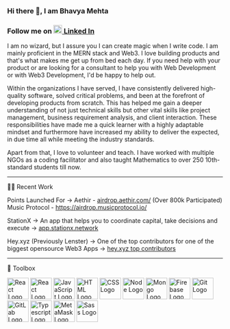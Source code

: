 ### Hi there 👋, I am Bhavya Mehta

### Follow me on [<img src="https://cdn.worldvectorlogo.com/logos/linkedin-icon-2.svg" width="20px"> Linked In](https://www.linkedin.com/in/bhavya-y-mehta/)

I am no wizard, but I assure you I can create magic when I write code. I am mainly proficient in the MERN stack and Web3. I love building products and that's what makes me get up from bed each day. If you need help with your product or are looking for a consultant to help you with Web Development or with Web3 Development, I'd be happy to help out.

Within the organizations I have served, I have consistently delivered high-quality software, solved critical problems, and been at the forefront of developing products from scratch. This has helped me gain a deeper understanding of not just technical skills but other vital skills like project management, business requirement analysis, and client interaction. These responsibilities have made me a quick learner with a highly adaptable mindset and furthermore have increased my ability to deliver the expected, in due time all while meeting the industry standards.

Apart from that, I love to volunteer and teach. I have worked with multiple NGOs as a coding facilitator and also taught Mathematics to over 250 10th-standard students till now.

---

👷‍♂️ Recent Work 

Points Launched For -> 
Aethir - [airdrop.aethir.com/](https://airdrop.aethir.com/) (Over 800k Participated)
Music Protocol - https://airdrop.musicprotocol.io/

StationX ->
An app that helps you to coordinate capital, take decisions and execute -> [app.stationx.network](https://app.stationx.network)

Hey.xyz (Previously Lenster) -> 
One of the top contributors for one of the biggest opensource Web3 Apps -> [hey.xyz top contributors](https://github.com/heyxyz/hey/graphs/contributors)

---

🧰 Toolbox

<img src="https://cdn.worldvectorlogo.com/logos/react-2.svg" alt="React Logo" width="50" height="50"/> <img src="https://cdn.worldvectorlogo.com/logos/solidity.svg" alt="React Logo" width="50" height="50"/> <img src="https://cdn.worldvectorlogo.com/logos/logo-javascript.svg" alt="JavaScript Logo" width="50" height="50"/> <img src="https://cdn.worldvectorlogo.com/logos/html-1.svg" alt="HTML Logo" width="50" height="50"/> <img src="https://cdn.worldvectorlogo.com/logos/css-3.svg" alt="CSS Logo" width="50" height="50"/> <img src="https://cdn.worldvectorlogo.com/logos/nodejs-icon.svg" alt="Node Logo" width="50" height="50"/> <img src="https://cdn.worldvectorlogo.com/logos/mongodb-icon-1.svg" alt="Mongo Logo" width="50" height="50"/> <img src="https://cdn.worldvectorlogo.com/logos/firebase-1.svg" alt="Firebase Logo" width="50" height="50"/> <img src="https://cdn.worldvectorlogo.com/logos/git-icon.svg" alt="Git Logo" width="50" height="50"/> <img src="https://cdn.worldvectorlogo.com/logos/gitlab.svg" alt="GitLab Logo" width="50" height="50"> <img src="https://cdn.worldvectorlogo.com/logos/typescript.svg" alt="Typescript Logo" width="50" height="50"> <img src="https://cdn.worldvectorlogo.com/logos/metamask.svg" alt="MetaMask Logo" width="50" height="50"> <img src="https://cdn.worldvectorlogo.com/logos/sass-1.svg" alt="Sass Logo" width="50" height="50">
